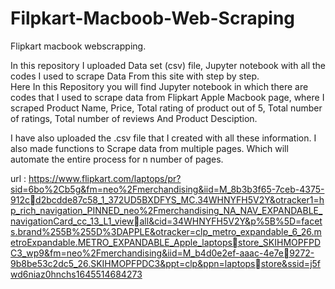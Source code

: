 

# Filpkart-Macboob-Web-Scraping

Flipkart macbook webscrapping.

In this repository I uploaded Data set (csv) file, Jupyter notebook with all the codes I used to scrape Data From this site with step by step.    
Here In this Repository you will find Jupyter notebook in which there are codes that I  used to scrape data from Flipkart Apple Macbook page, where I scraped Product Name, Price, Total rating of product out of 5, Total number of ratings, Total number of reviews And Product Desciption. 

I have also uploaded the .csv file that I created with all these information. 
I also made functions to Scrape data from multiple pages. Which will automate the entire process for n number of pages.   


url : https://www.flipkart.com/laptops/pr?sid=6bo%2Cb5g&fm=neo%2Fmerchandising&iid=M_8b3b3f65-7ceb-4375-912cd2bcdde87c58_1_372UD5BXDFYS_MC.34WHNYFH5V2Y&otracker1=hp_rich_navigation_PINNED_neo%2Fmerchandising_NA_NAV_EXPANDABLE_navigationCard_cc_13_L1_viewall&cid=34WHNYFH5V2Y&p%5B%5D=facets.brand%255B%255D%3DAPPLE&otracker=clp_metro_expandable_6_26.metroExpandable.METRO_EXPANDABLE_Apple_laptopsstore_SKIHMOPFPDC3_wp9&fm=neo%2Fmerchandising&iid=M_b4d0e2ef-aaac-4e7e9272-9b8be53c2dc5_26.SKIHMOPFPDC3&ppt=clp&ppn=laptopsstore&ssid=j5fwd6niaz0hnchs1645514684273


